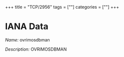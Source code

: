 +++
title = "TCP/2956"
tags = [""]
categories = [""]
+++

# IANA Data

_Name:_ ovrimosdbman

_Description:_ OVRIMOSDBMAN

